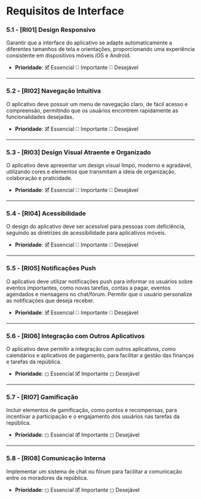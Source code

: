 # Requisitos de Interface

### 5.1 - [RI01] Design Responsivo

Garantir que a interface do aplicativo se adapte automaticamente a diferentes tamanhos de tela e orientações, proporcionando uma experiência consistente em dispositivos móveis iOS e Android.

- **Prioridade**: 🗹 Essencial ◻ Importante ◻ Desejável

---

### 5.2 - [RI02] Navegação Intuitiva

O aplicativo deve possuir um menu de navegação claro, de fácil acesso e compreensão, permitindo que os usuários encontrem rapidamente as funcionalidades desejadas.

- **Prioridade**: 🗹 Essencial ◻ Importante ◻ Desejável

---

### 5.3 - [RI03] Design Visual Atraente e Organizado

O aplicativo deve apresentar um design visual limpo, moderno e agradável, utilizando cores e elementos que transmitam a ideia de organização, colaboração e praticidade.

- **Prioridade**: 🗹 Essencial ◻ Importante ◻ Desejável

---

### 5.4 - [RI04] Acessibilidade

O design do aplicativo deve ser acessível para pessoas com deficiência, seguindo as diretrizes de acessibilidade para aplicativos móveis.

- **Prioridade**: 🗹 Essencial ◻ Importante ◻ Desejável

---

### 5.5 - [RI05] Notificações Push

O aplicativo deve utilizar notificações push para informar os usuários sobre eventos importantes, como novas tarefas, contas a pagar, eventos agendados e mensagens no chat/fórum. Permitir que o usuário personalize as notificações que deseja receber.

- **Prioridade**: 🗹 Essencial ◻ Importante ◻ Desejável

---

### 5.6 - [RI06] Integração com Outros Aplicativos

O aplicativo deve permitir a integração com outros aplicativos, como calendários e aplicativos de pagamento, para facilitar a gestão das finanças e tarefas da república.

- **Prioridade**: ◻ Essencial 🗹 Importante ◻ Desejável

---

### 5.7 - [RI07] Gamificação

Incluir elementos de gamificação, como pontos e recompensas, para incentivar a participação e o engajamento dos usuários nas tarefas da república.

- **Prioridade**: ◻ Essencial 🗹 Importante ◻ Desejável

---

### 5.8 - [RI08] Comunicação Interna

Implementar um sistema de chat ou fórum para facilitar a comunicação entre os moradores da república.

- **Prioridade**: ◻ Essencial 🗹 Importante ◻ Desejável
